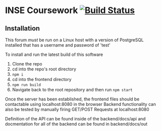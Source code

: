 # INSE Coursework [![Build Status](https://travis-ci.com/SamMayWork/insecoursework.svg?token=XsKSME9i9GNGHYLwzNxW&branch=master)](https://travis-ci.com/SamMayWork/insecoursework)


## Installation

This forum *must* be run on a Linux host with a version of PostgreSQL installed that has a username and password of 'test'

To install and run the latest build of this software
  1. Clone the repo
  2. cd into the repo's root directory
  3. `npm i`
  4. cd into the frontend directory
  5. `npm run build`
  6. Navigate back to the root repository and then run `npm start`

Once the server has been established, the frontend files should be contactable using localhost:8080 in the browser
Backend functionality can also be tested by manually firing GET/POST Requests at localhost:8080

Definition of the API can be found inside of the backend/docs/api and docmentation for all of the backend can be found in backend/docs/out
